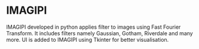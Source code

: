 # IMAGIPI
IMAGIPI developed in python applies filter to images using Fast Fourier Transform. It includes filters namely Gaussian, Gotham, Riverdale and many more. UI is added to IMAGIPI using Tkinter for better visualisation.
